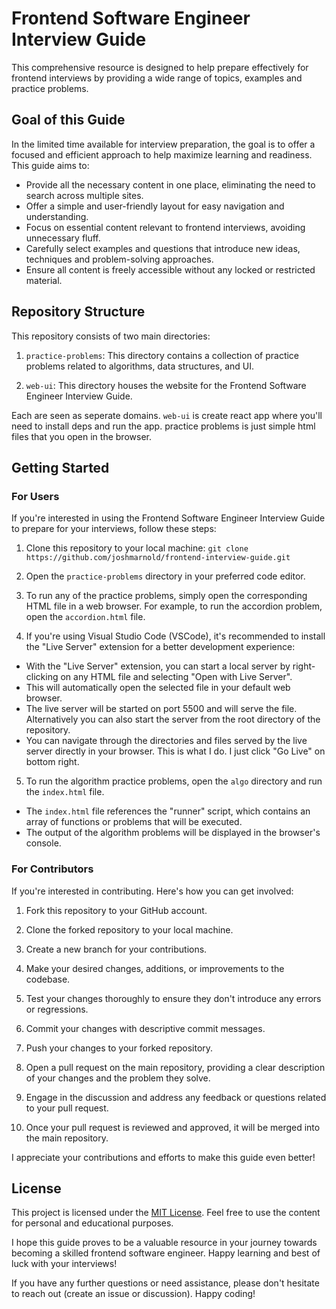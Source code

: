 # Frontend Software Engineer Interview Guide

This comprehensive resource is designed to help prepare effectively for frontend interviews by providing a wide range of topics, examples and practice problems.

## Goal of this Guide

In the limited time available for interview preparation, the goal is to offer a focused and efficient approach to help maximize learning and readiness. This guide aims to:

- Provide all the necessary content in one place, eliminating the need to search across multiple sites.
- Offer a simple and user-friendly layout for easy navigation and understanding.
- Focus on essential content relevant to frontend interviews, avoiding unnecessary fluff.
- Carefully select examples and questions that introduce new ideas, techniques and problem-solving approaches.
- Ensure all content is freely accessible without any locked or restricted material.

## Repository Structure

This repository consists of two main directories:

1. `practice-problems`: This directory contains a collection of practice problems related to algorithms, data structures, and UI.

2. `web-ui`: This directory houses the website for the Frontend Software Engineer Interview Guide.

Each are seen as seperate domains. `web-ui` is create react app where you'll need to install deps and run the app. practice problems is just simple html files that you open in the browser.

## Getting Started

### For Users

If you're interested in using the Frontend Software Engineer Interview Guide to prepare for your interviews, follow these steps:

1. Clone this repository to your local machine: `git clone https://github.com/joshmarnold/frontend-interview-guide.git`

2. Open the `practice-problems` directory in your preferred code editor.

3. To run any of the practice problems, simply open the corresponding HTML file in a web browser. For example, to run the accordion problem, open the `accordion.html` file.

4. If you're using Visual Studio Code (VSCode), it's recommended to install the "Live Server" extension for a better development experience:

- With the "Live Server" extension, you can start a local server by right-clicking on any HTML file and selecting "Open with Live Server".
- This will automatically open the selected file in your default web browser.
- The live server will be started on port 5500 and will serve the file. Alternatively you can also start the server from the root directory of the repository.
- You can navigate through the directories and files served by the live server directly in your browser. This is what I do. I just click "Go Live" on bottom right.

5. To run the algorithm practice problems, open the `algo` directory and run the `index.html` file.

- The `index.html` file references the "runner" script, which contains an array of functions or problems that will be executed.
- The output of the algorithm problems will be displayed in the browser's console.

### For Contributors

If you're interested in contributing. Here's how you can get involved:

1. Fork this repository to your GitHub account.

2. Clone the forked repository to your local machine.

3. Create a new branch for your contributions.

4. Make your desired changes, additions, or improvements to the codebase.

5. Test your changes thoroughly to ensure they don't introduce any errors or regressions.

6. Commit your changes with descriptive commit messages.

7. Push your changes to your forked repository.

8. Open a pull request on the main repository, providing a clear description of your changes and the problem they solve.

9. Engage in the discussion and address any feedback or questions related to your pull request.

10. Once your pull request is reviewed and approved, it will be merged into the main repository.

I appreciate your contributions and efforts to make this guide even better!

## License

This project is licensed under the [MIT License](LICENSE). Feel free to use the content for personal and educational purposes.

I hope this guide proves to be a valuable resource in your journey towards becoming a skilled frontend software engineer. Happy learning and best of luck with your interviews!

If you have any further questions or need assistance, please don't hesitate to reach out (create an issue or discussion). Happy coding!
